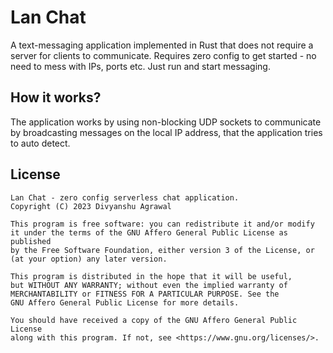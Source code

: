 # Lan Chat

A text-messaging application implemented in Rust that does not require a
server for clients to communicate. Requires zero config to get started -
no need to mess with IPs, ports etc. Just run and start messaging.

## How it works?

The application works by using non-blocking UDP sockets to communicate
by broadcasting messages on the local IP address, that the application tries
to auto detect.

## License

```
Lan Chat - zero config serverless chat application.
Copyright (C) 2023 Divyanshu Agrawal

This program is free software: you can redistribute it and/or modify
it under the terms of the GNU Affero General Public License as published
by the Free Software Foundation, either version 3 of the License, or
(at your option) any later version.

This program is distributed in the hope that it will be useful,
but WITHOUT ANY WARRANTY; without even the implied warranty of
MERCHANTABILITY or FITNESS FOR A PARTICULAR PURPOSE. See the
GNU Affero General Public License for more details.

You should have received a copy of the GNU Affero General Public License
along with this program. If not, see <https://www.gnu.org/licenses/>.
```
